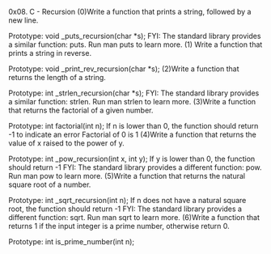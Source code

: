 0x08. C - Recursion
(0)Write a function that prints a string, followed by a new line.

Prototype: void _puts_recursion(char *s);
FYI: The standard library provides a similar function: puts. Run man puts to learn more.
(1) Write a function that prints a string in reverse.

Prototype: void _print_rev_recursion(char *s);
(2)Write a function that returns the length of a string.

Prototype: int _strlen_recursion(char *s);
FYI: The standard library provides a similar function: strlen. Run man strlen to learn more.
(3)Write a function that returns the factorial of a given number.

Prototype: int factorial(int n);
If n is lower than 0, the function should return -1 to indicate an error
Factorial of 0 is 1
(4)Write a function that returns the value of x raised to the power of y.

Prototype: int _pow_recursion(int x, int y);
If y is lower than 0, the function should return -1
FYI: The standard library provides a different function: pow. Run man pow to learn more.
(5)Write a function that returns the natural square root of a number.

Prototype: int _sqrt_recursion(int n);
If n does not have a natural square root, the function should return -1
FYI: The standard library provides a different function: sqrt. Run man sqrt to learn more.
(6)Write a function that returns 1 if the input integer is a prime number, otherwise return 0.

Prototype: int is_prime_number(int n);
